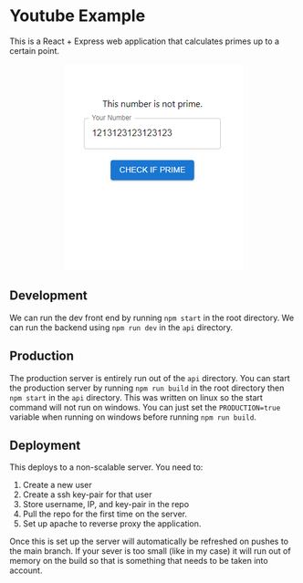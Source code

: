 # Youtube Example
This is a React + Express web application that calculates primes up to a certain point.

<div style="text-align:center"><img src="img/Small.PNG" /></div>

## Development

We can run the dev front end by running `npm start` in the root directory. 
We can run the backend using `npm run dev` in the `api` directory. 

## Production
The production server is entirely run out of the `api` directory. You can start
the production server by running `npm run build` in the root directory then 
`npm start` in the `api` directory. This was written on linux so the start 
command will not run on windows. You can just set the `PRODUCTION=true` 
variable when running on windows before running `npm run build`.

## Deployment
This deploys to a non-scalable server. You need to:

1. Create a new user
2. Create a ssh key-pair for that user
3. Store username, IP, and key-pair in the repo
4. Pull the repo for the first time on the server.
5. Set up apache to reverse proxy the application.

Once this is set up the server will automatically be refreshed on pushes to
the main branch. If your sever is too small (like in my case) it will run out
of memory on the build so that is something that needs to be taken into account.
